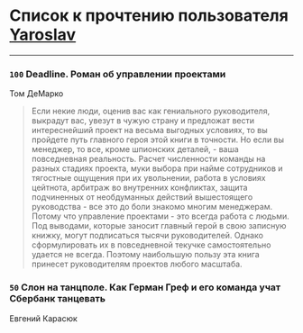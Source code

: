 # Список к прочтению пользователя [Yaroslav](https://plus.google.com/112360453875446530003)
---

### `100` Deadline. Роман об управлении проектами
Том ДеМарко
> Если некие люди, оценив вас как гениального руководителя, выкрадут вас, увезут в чужую страну и предложат вести интереснейший проект на весьма выгодных условиях, то вы пройдете путь главного героя этой книги в точности. Но если вы менеджер, то все, кроме шпионских деталей, - ваша повседневная реальность. 
> Расчет численности команды на разных стадиях проекта, муки выбора при найме сотрудников и тягостные ощущения при их увольнении, работа в условиях цейтнота, арбитраж во внутренних конфликтах, защита подчиненных от необдуманных действий вышестоящего руководства - все это до боли знакомо многим менеджерам. Потому что управление проектами - это всегда работа с людьми. 
> Под выводами, которые заносит главный герой в свою записную книжку, могут подписаться тысячи руководителей. Однако сформулировать их в повседневной текучке самостоятельно удается не всегда. Поэтому наибольшую пользу эта книга принесет руководителям проектов любого масштаба.

### `50` Слон на танцполе. Как Герман Греф и его команда учат Сбербанк танцевать
Евгений Карасюк

